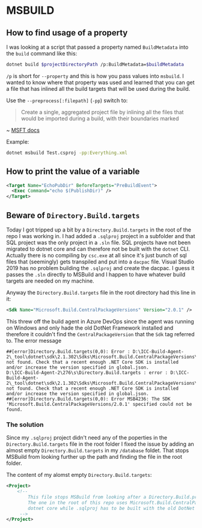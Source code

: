 # MSBUILD

## How to find usage of a property

I was looking at a script that passed a property named `BuildMetadata` into the `build` command like this:

```bash
dotnet build $projectDirectoryPath /p:BuildMetadata=$buildMetadata
```

`/p` is short for `--property` and this is how you pass values into `msbuild`. I wanted to know where that property was used and learned that you can get a file that has inlined all the build targets that will be used during the build.

Use the `--preprocess[:filepath]` (`-pp`) switch to:

> Create a single, aggregated project file by inlining all the files that would be imported during a build, with their boundaries marked

~ [MSFT docs](https://docs.microsoft.com/en-us/visualstudio/msbuild/msbuild-command-line-reference?view=vs-2017)

Example:

```bash
dotnet msbuild Test.csproj -pp:Everything.xml
```

## How to print the value of a variable

```xml
<Target Name="EchoPubDir" BeforeTargets="PreBuildEvent">
  <Exec Command="echo $(PublishDir)" />
</Target>
```

## Beware of `Directory.Build.targets`

Today I got tripped up a bit by a `Directory.Build.targets` in the root of the repo I was working in. I had added a `.sqlproj` project in a subfolder and that SQL project was the only project in a `.sln` file. SQL projects have not been migrated to dotnet core and can therefore not be built with the `dotnet` CLI. Actually there is no compiling by `csc.exe` at all since it's just bunch of sql files that (seemingly) gets transpiled and put into a `dacpac` file. Visual Studio 2019 has no problem building the `.sqlproj` and create the dacpac. I guess it passes the `.sln` directly to MSBuild and I happen to have whatever build targets are needed on my machine.

Anyway the `Directory.Build.targets` file in the root directory had this line in it:

```xml
<Sdk Name="Microsoft.Build.CentralPackageVersions" Version="2.0.1" />
```

This threw off the build agent in Azure DevOps since the agent was running on Windows and only hade the old DotNet Framework installed and therefore it couldn't find the `CentralPackageVersion` that the `Sdk` tag referred to. The error message

```plain
##[error]Directory.Build.targets(0,0): Error : D:\ICC-Build-Agent-2\_tool\dotnet\sdk\2.1.302\Sdks\Microsoft.Build.CentralPackageVersions\Sdk not found. Check that a recent enough .NET Core SDK is installed and/or increase the version specified in global.json.
D:\ICC-Build-Agent-2\276\s\Directory.Build.targets : error : D:\ICC-Build-Agent-2\_tool\dotnet\sdk\2.1.302\Sdks\Microsoft.Build.CentralPackageVersions\Sdk not found. Check that a recent enough .NET Core SDK is installed and/or increase the version specified in global.json.
##[error]Directory.Build.targets(0,0): Error MSB4236: The SDK 'Microsoft.Build.CentralPackageVersions/2.0.1' specified could not be found.
```

### The solution

Since my `.sqlproj` project didn't need any of the poperties in the `Directory.Build.targets` file in the root folder I fixed the issue by adding an almost empty `Directory.Build.targets` in my `/database` foldet. That stops MSBuild from looking further up the path and finding the file in the root folder.

The content of my alomst empty `Directory.Build.targets`:

```xml
<Project>
    <!--
        This file stops MSBuild from looking after a Directory.Build.props further up the folder structure.
        The one in the root of this repo uses Microsoft.Build.CentralPackageVersions 2.0.1 which is for
        dotnet core while .sqlproj has to be built with the old DotNet Framework
     -->
</Project>

```

